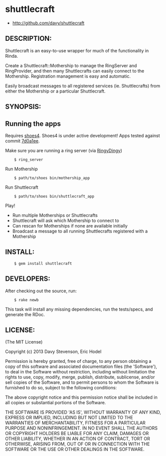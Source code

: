 # shuttlecraft

* http://github.com/davy/shuttlecraft

## DESCRIPTION:

Shuttlecraft is an easy-to-use wrapper for much of the functionality in Rinda. 

Create a Shuttlecraft::Mothership to manage the RingServer and RingProvider, and then many Shuttlecrafts can easily connect to the Mothership. Registration management is easy and automatic.

Easily broadcast messages to all registered services (ie. Shuttlecrafts) from either the Mothership or a particular Shuttlecraft.


## SYNOPSIS:

Running the apps
----------------

Requires [shoes4](https://github.com/shoes/shoes4). Shoes4 is under active development! Apps tested against commit [7d0a1ee](https://github.com/shoes/shoes4/commit/7d0a1eefea601917dd01419b14ded2812d0acb9f).

Make sure you are running a ring server (via [RingyDingy](https://github.com/drbrain/RingyDingy))

        $ ring_server
        
Run Mothership

        $ path/to/shoes bin/mothership_app
        
Run Shuttlecraft

        $ path/to/shoes bin/shuttlecraft_app
        
Play!

* Run multiple Motherships or Shuttlecrafts
* Shuttlecraft will ask which Mothership to connect to
* Can rescan for Motherships if none are available initially
* Broadcast a message to all running Shuttlecrafts registered with a Mothership

## INSTALL:

        $ gem install shuttlecraft 

## DEVELOPERS:

After checking out the source, run:

        $ rake newb

This task will install any missing dependencies, run the tests/specs,
and generate the RDoc.

## LICENSE:

(The MIT License)

Copyright (c) 2013 Davy Stevenson, Eric Hodel

Permission is hereby granted, free of charge, to any person obtaining
a copy of this software and associated documentation files (the
'Software'), to deal in the Software without restriction, including
without limitation the rights to use, copy, modify, merge, publish,
distribute, sublicense, and/or sell copies of the Software, and to
permit persons to whom the Software is furnished to do so, subject to
the following conditions:

The above copyright notice and this permission notice shall be
included in all copies or substantial portions of the Software.

THE SOFTWARE IS PROVIDED 'AS IS', WITHOUT WARRANTY OF ANY KIND,
EXPRESS OR IMPLIED, INCLUDING BUT NOT LIMITED TO THE WARRANTIES OF
MERCHANTABILITY, FITNESS FOR A PARTICULAR PURPOSE AND NONINFRINGEMENT.
IN NO EVENT SHALL THE AUTHORS OR COPYRIGHT HOLDERS BE LIABLE FOR ANY
CLAIM, DAMAGES OR OTHER LIABILITY, WHETHER IN AN ACTION OF CONTRACT,
TORT OR OTHERWISE, ARISING FROM, OUT OF OR IN CONNECTION WITH THE
SOFTWARE OR THE USE OR OTHER DEALINGS IN THE SOFTWARE.
